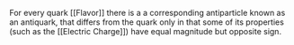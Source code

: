 For every quark [[Flavor]] there is a a corresponding antiparticle known as an antiquark, that differs from the quark only in that some of its properties (such as the [[Electric Charge]]) have equal magnitude but opposite sign. 